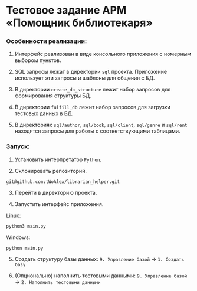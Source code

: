 # Тестовое задание АРМ «Помощник библиотекаря»

### Особенности реализации:

1. Интерфейс реализован в виде консольного приложения с номерным выбором пунктов.

2. SQL запросы лежат в директории `sql` проекта.
Приложение использует эти запросы и шаблоны для общения с БД.

3. В директории `create_db_structure` лежит набор запросов для формирования структуры БД.

4. В директории `fulfill_db` лежит набор запросов для загрузки тестовых данных в БД.

5. В директориях `sql/author`, `sql/book`, `sql/client`, `sql/genre` и `sql/rent` находятся запросы для работы с соответствующими таблицами.



### Запуск:

1. Установить интерпретатор `Python`.

2. Склонировать репозиторий.
```
git@github.com:tWoAlex/librarian_helper.git
```

3. Перейти в директорию проекта.

4. Запустить интерфейс приложения.

Linux:
```
python3 main.py
```
Windows:
```
python main.py
```

5. Создать структуру базы данных: `9. Управление базой` → `1. Создать базу`

6. (Опционально) наполнить тестовыми данными: `9. Управление базой` → `2. Наполнить тестовыми данными`